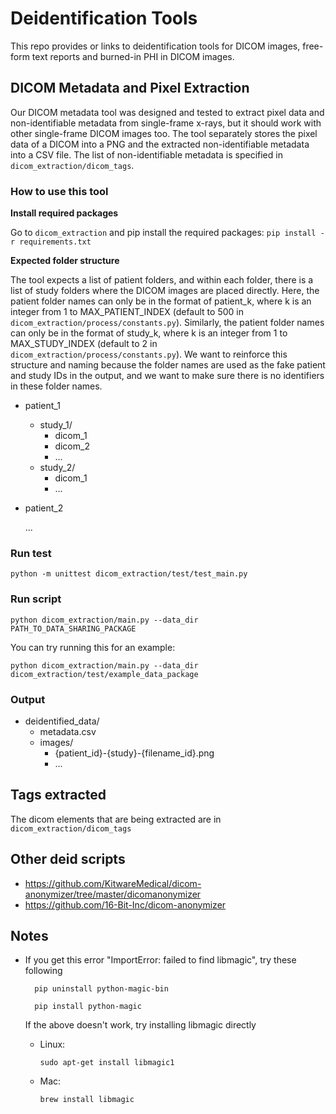 # Deidentification Tools
This repo provides or links to deidentification tools for DICOM images, free-form text reports and burned-in PHI in DICOM images.

## DICOM Metadata and Pixel Extraction
Our DICOM metadata tool was designed and tested to extract pixel data and non-identifiable metadata from single-frame x-rays, but it should work with other single-frame DICOM images too. The tool separately stores the pixel data of a DICOM into a PNG and the extracted non-identifiable metadata into a CSV file. The list of non-identifiable metadata is specified in `dicom_extraction/dicom_tags`. 

### How to use this tool
**Install required packages**

Go to `dicom_extraction` and pip install the required packages:
`pip install -r requirements.txt`

**Expected folder structure**

The tool expects a list of patient folders, and within each folder, there is a list of study folders where the DICOM images are placed directly. Here, the patient folder names can only be in the format of patient_k, where k is an integer from 1 to MAX_PATIENT_INDEX (default to 500 in `dicom_extraction/process/constants.py`). Similarly, the patient folder names can only be in the format of study_k, where k is an integer from 1 to MAX_STUDY_INDEX (default to 2 in `dicom_extraction/process/constants.py`). We want to reinforce this structure and naming because the folder names are used as the fake patient and study IDs in the output, and we want to make sure there is no identifiers in these folder names.

- patient_1
    - study_1/
        - dicom_1
        - dicom_2
        - ...
    - study_2/
        - dicom_1
        - ...

- patient_2

  ...


### Run test

```
python -m unittest dicom_extraction/test/test_main.py 
```


### Run script

```
python dicom_extraction/main.py --data_dir PATH_TO_DATA_SHARING_PACKAGE
```
You can try running this for an example:
```
python dicom_extraction/main.py --data_dir dicom_extraction/test/example_data_package
```
### Output

- deidentified_data/
    - metadata.csv
    - images/
        - {patient_id}-{study}-{filename_id}.png
        - ...

## Tags extracted
The dicom elements that are being extracted are in `dicom_extraction/dicom_tags`


## Other deid scripts
- https://github.com/KitwareMedical/dicom-anonymizer/tree/master/dicomanonymizer
- https://github.com/16-Bit-Inc/dicom-anonymizer


## Notes
- If you get this error "ImportError: failed to find libmagic", try these following

        
        pip uninstall python-magic-bin
 
        pip install python-magic
        

        
    If the above doesn't work, try installing libmagic directly
    - Linux:
        ```
        sudo apt-get install libmagic1
        ```
    - Mac:
        ```
        brew install libmagic
        ```